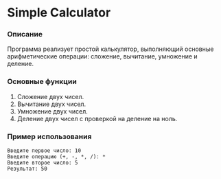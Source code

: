 # Simple Calculator

### Описание
Программа реализует простой калькулятор, выполняющий основные арифметические операции: сложение, вычитание, умножение и деление.

### Основные функции
1. Сложение двух чисел.
2. Вычитание двух чисел.
3. Умножение двух чисел.
4. Деление двух чисел с проверкой на деление на ноль.

### Пример использования
```plaintext
Введите первое число: 10  
Введите операцию (+, -, *, /): *  
Введите второе число: 5  
Результат: 50  
